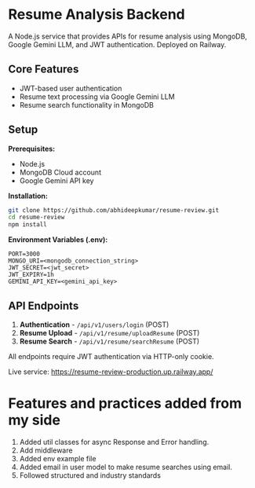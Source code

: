 # Resume Analysis Backend

A Node.js service that provides APIs for resume analysis using MongoDB, Google Gemini LLM, and JWT authentication. Deployed on Railway.

## Core Features
- JWT-based user authentication
- Resume text processing via Google Gemini LLM
- Resume search functionality in MongoDB

## Setup

**Prerequisites:**
- Node.js
- MongoDB Cloud account
- Google Gemini API key

**Installation:**
```bash
git clone https://github.com/abhideepkumar/resume-review.git
cd resume-review
npm install
```

**Environment Variables (.env):**
```env
PORT=3000
MONGO_URI=<mongodb_connection_string>
JWT_SECRET=<jwt_secret>
JWT_EXPIRY=1h
GEMINI_API_KEY=<gemini_api_key>
```

## API Endpoints

1. **Authentication** - `/api/v1/users/login` (POST)
2. **Resume Upload** - `/api/v1/resume/uploadResume` (POST)
3. **Resume Search** - `/api/v1/resume/searchResume` (POST)

All endpoints require JWT authentication via HTTP-only cookie.

Live service: https://resume-review-production.up.railway.app/

# Features and practices added from my side
1. Added util classes for async Response and Error handling. 
2. Add middleware
3. Added env example file
4. Added email in user model to make resume searches using email.
5. Followed structured and industry standards